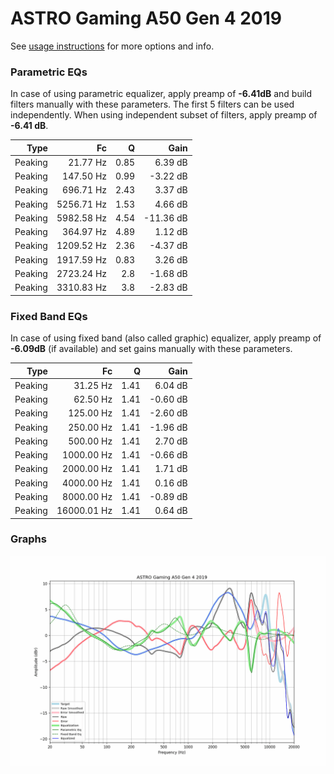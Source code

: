 # ASTRO Gaming A50 Gen 4 2019
See [usage instructions](https://github.com/jaakkopasanen/AutoEq#usage) for more options and info.

### Parametric EQs
In case of using parametric equalizer, apply preamp of **-6.41dB** and build filters manually
with these parameters. The first 5 filters can be used independently.
When using independent subset of filters, apply preamp of **-6.41 dB**.

| Type    | Fc         |    Q | Gain      |
|--------:|-----------:|-----:|----------:|
| Peaking | 21.77 Hz   | 0.85 | 6.39 dB   |
| Peaking | 147.50 Hz  | 0.99 | -3.22 dB  |
| Peaking | 696.71 Hz  | 2.43 | 3.37 dB   |
| Peaking | 5256.71 Hz | 1.53 | 4.66 dB   |
| Peaking | 5982.58 Hz | 4.54 | -11.36 dB |
| Peaking | 364.97 Hz  | 4.89 | 1.12 dB   |
| Peaking | 1209.52 Hz | 2.36 | -4.37 dB  |
| Peaking | 1917.59 Hz | 0.83 | 3.26 dB   |
| Peaking | 2723.24 Hz | 2.8  | -1.68 dB  |
| Peaking | 3310.83 Hz | 3.8  | -2.83 dB  |

### Fixed Band EQs
In case of using fixed band (also called graphic) equalizer, apply preamp of **-6.09dB**
(if available) and set gains manually with these parameters.

| Type    | Fc          |    Q | Gain     |
|--------:|------------:|-----:|---------:|
| Peaking | 31.25 Hz    | 1.41 | 6.04 dB  |
| Peaking | 62.50 Hz    | 1.41 | -0.60 dB |
| Peaking | 125.00 Hz   | 1.41 | -2.60 dB |
| Peaking | 250.00 Hz   | 1.41 | -1.96 dB |
| Peaking | 500.00 Hz   | 1.41 | 2.70 dB  |
| Peaking | 1000.00 Hz  | 1.41 | -0.66 dB |
| Peaking | 2000.00 Hz  | 1.41 | 1.71 dB  |
| Peaking | 4000.00 Hz  | 1.41 | 0.16 dB  |
| Peaking | 8000.00 Hz  | 1.41 | -0.89 dB |
| Peaking | 16000.01 Hz | 1.41 | 0.64 dB  |

### Graphs
![](./ASTRO%20Gaming%20A50%20Gen%204%202019.png)